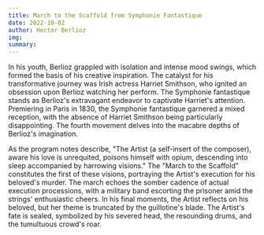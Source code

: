 ```yaml
---
title: March to the Scaffold from Symphonie Fantastique
date: 2022-10-02
author: Hector Berlioz
img: 
summary: 
---
```


In his youth, Berlioz grappled with isolation and intense mood swings, which formed the basis of his creative inspiration. The catalyst for his transformative journey was Irish actress Harriet Smithson, who ignited an obsession upon Berlioz watching her perform. The Symphonie fantastique stands as Berlioz's extravagant endeavor to captivate Harriet's attention.
Premiering in Paris in 1830, the Symphonie fantastique garnered a mixed reception, with the absence of Harriet Smithson being particularly disappointing. The fourth movement delves into the macabre depths of Berlioz's imagination.

As the program notes describe, "The Artist (a self-insert of the composer), aware his love is unrequited, poisons himself with opium, descending into sleep accompanied by harrowing visions."
The "March to the Scaffold" constitutes the first of these visions, portraying the Artist's execution for his beloved's murder. The march echoes the somber cadence of actual execution processions, with a military band escorting the prisoner amid the strings' enthusiastic cheers. In his final moments, the Artist reflects on his beloved, but her theme is truncated by the guillotine's blade. The Artist's fate is sealed, symbolized by his severed head, the resounding drums, and the tumultuous crowd's roar.
